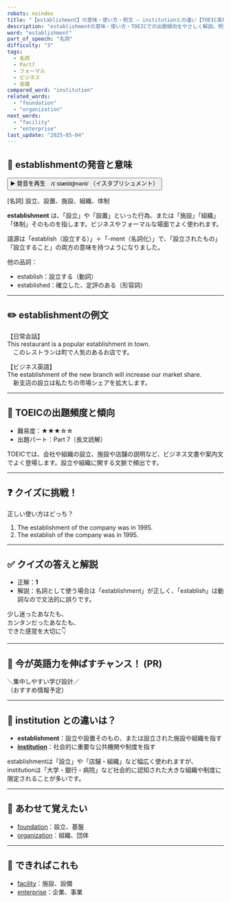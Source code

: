 ```yaml
---
robots: noindex
title: "【establishment】の意味・使い方・例文 ― institutionとの違い【TOEIC英単語】"
description: "establishmentの意味・使い方・TOEICでの出題傾向をやさしく解説。例文・クイズ付きでinstitutionとの違いもわかりやすく学べます。"
word: "establishment"
part_of_speech: "名詞"
difficulty: "3"
tags:
  - 名詞
  - Part7
  - フォーマル
  - ビジネス
  - 会議
compared_word: "institution"
related_words:
  - "foundation"
  - "organization"
next_words:
  - "facility"
  - "enterprise"
last_update: "2025-05-04"
---
```


## 🔰 establishmentの発音と意味

<button class="play-audio" onclick="playTTS('establishment')">
  <span class="play-audio-main">
    ▶️ 発音を再生　/ɪˈstæblɪʃmənt/
  </span>
  <span class="play-audio-sub">
    （イスタブリシュメント）
  </span>
</button>

[名詞] 設立、設置、施設、組織、体制

**establishment** は、「設立」や「設置」といった行為、または「施設」「組織」「体制」そのものを指します。ビジネスやフォーマルな場面でよく使われます。

語源は「establish（設立する）」＋「-ment（名詞化）」で、「設立されたもの」「設立すること」の両方の意味を持つようになりました。

他の品詞：  
- establish：設立する（動詞）
- established：確立した、定評のある（形容詞）

---

## ✏️ establishmentの例文

【日常会話】  
This restaurant is a popular establishment in town.  
　このレストランは町で人気のあるお店です。

【ビジネス英語】  
The establishment of the new branch will increase our market share.  
　新支店の設立は私たちの市場シェアを拡大します。

---

## 🎯 TOEICの出題頻度と傾向

- 難易度：★★★☆☆
- 出題パート：Part 7（長文読解）

TOEICでは、会社や組織の設立、施設や店舗の説明など、ビジネス文書や案内文でよく登場します。設立や組織に関する文脈で頻出です。

---

## ❓ クイズに挑戦！

正しい使い方はどっち？

1. The establishment of the company was in 1995.  
2. The establish of the company was in 1995.

---

## ✅ クイズの答えと解説

- 正解：**1**
- 解説：名詞として使う場合は「establishment」が正しく、「establish」は動詞なので文法的に誤りです。

少し迷ったあなたも、  
カンタンだったあなたも、  
できた感覚を大切に👇️

---

## 🚀 今が英語力を伸ばすチャンス！ (PR)

<div class="info-center">
＼集中しやすい学び設計／<br>  
（おすすめ情報予定）
</div>

---

## 🤔  institution との違いは？

- **establishment**：設立や設置そのもの、または設立された施設や組織を指す
- **[institution](/word/institution/)**：社会的に重要な公共機関や制度を指す

establishmentは「設立」や「店舗・組織」など幅広く使われますが、institutionは「大学・銀行・病院」など社会的に認知された大きな組織や制度に限定されることが多いです。

---

## 🧩 あわせて覚えたい

- [foundation](/word/foundation/)：設立、基盤
- [organization](/word/organization/)：組織、団体

---

## 📖 できればこれも

- [facility](/word/facility/)：施設、設備
- [enterprise](/word/enterprise/)：企業、事業

<!-- cvid: aid13_bid38 -->
